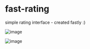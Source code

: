 # fast-rating
simple rating interface - created fastly :)


![image](https://github.com/Dron-1/machine_coding-small_modules/assets/67317674/279b6b48-313d-444a-9957-5fb0c01d2c41)


![image](https://github.com/Dron-1/machine_coding-small_modules/assets/67317674/5b2301b0-e5ee-4faa-b4fa-11866eceb638)
